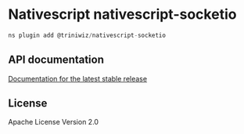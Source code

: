 # Nativescript nativescript-socketio

```javascript
ns plugin add @triniwiz/nativescript-socketio
```

## API documentation

[Documentation for the latest stable release](https://triniwiz.github.io/nativescript-plugins/api-reference/socketio.html)


## License

Apache License Version 2.0
